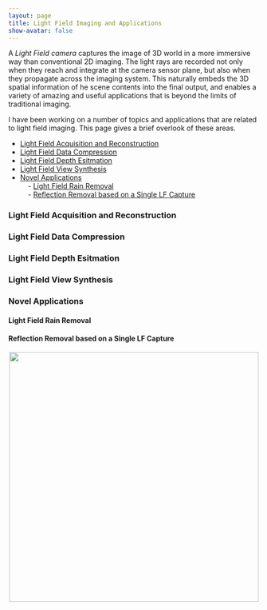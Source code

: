 ```yaml
---
layout: page
title: Light Field Imaging and Applications
show-avatar: false
---
```

A _Light Field camera_ captures the image of 3D world in a more immersive way than conventional 2D imaging. 
The light rays are recorded not only when they reach and integrate at the camera sensor plane, but also when they propagate across the imaging system. This naturally embeds the 3D spatial information of he scene contents into the final output, and enables a variety of amazing and useful applications that is beyond the limits of traditional imaging.

I have been working on a number of topics and applications that are related to light field imaging. This page gives a brief overlook of these areas.

- [Light Field Acquisition and Reconstruction](#acq)  
- [Light Field Data Compression](#acq)    
- [Light Field Depth Esitmation](#acq)    
- [Light Field View Synthesis](#acq)    
- [Novel Applications](#acq)    
&nbsp; &nbsp; - [Light Field Rain Removal](#acq)    
&nbsp; &nbsp; - [Reflection Removal based on a Single LF Capture](#acq)    

### <a name="acq"></a> Light Field Acquisition and Reconstruction
### Light Field Data Compression  
### Light Field Depth Esitmation  
### Light Field View Synthesis  
### Novel Applications  
#### Light Field Rain Removal  
#### Reflection Removal based on a Single LF Capture  






<p align="center">
<img src="https://hotndy.github.io/projects/LFCS/opticalDiagram.jpg" width="500px"/>
</p>
  
